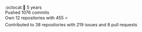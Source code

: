 :octocat::birthday: 5 years  
Pushed 1076 commits  
Own 12 repositories with 455 :star:  
Contributed to 38 repositories with 219 issues and 8 pull requests

